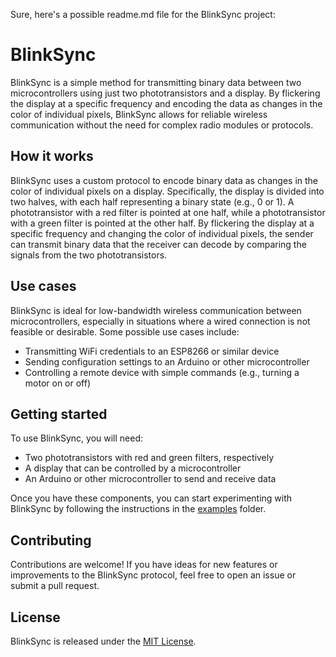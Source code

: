Sure, here's a possible readme.md file for the BlinkSync project:

# BlinkSync

BlinkSync is a simple method for transmitting binary data between two microcontrollers using just two phototransistors and a display. By flickering the display at a specific frequency and encoding the data as changes in the color of individual pixels, BlinkSync allows for reliable wireless communication without the need for complex radio modules or protocols.

## How it works

BlinkSync uses a custom protocol to encode binary data as changes in the color of individual pixels on a display. Specifically, the display is divided into two halves, with each half representing a binary state (e.g., 0 or 1). A phototransistor with a red filter is pointed at one half, while a phototransistor with a green filter is pointed at the other half. By flickering the display at a specific frequency and changing the color of individual pixels, the sender can transmit binary data that the receiver can decode by comparing the signals from the two phototransistors.

## Use cases

BlinkSync is ideal for low-bandwidth wireless communication between microcontrollers, especially in situations where a wired connection is not feasible or desirable. Some possible use cases include:

- Transmitting WiFi credentials to an ESP8266 or similar device
- Sending configuration settings to an Arduino or other microcontroller
- Controlling a remote device with simple commands (e.g., turning a motor on or off)

## Getting started

To use BlinkSync, you will need:

- Two phototransistors with red and green filters, respectively
- A display that can be controlled by a microcontroller
- An Arduino or other microcontroller to send and receive data

Once you have these components, you can start experimenting with BlinkSync by following the instructions in the [examples](examples/) folder.

## Contributing

Contributions are welcome! If you have ideas for new features or improvements to the BlinkSync protocol, feel free to open an issue or submit a pull request.

## License

BlinkSync is released under the [MIT License](LICENSE).
